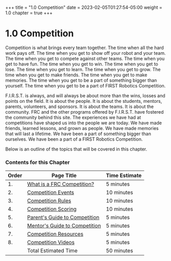 +++
title = "1.0 Competition"
date = 2023-02-05T01:27:54-05:00
weight = 1.0
chapter = true
+++

# 1.0 Competition

Competition is what brings every team together. The time when all the hard work pays off. The time when you get to show off your robot and your team. The time when you get to compete against other teams. The time when you get to have fun. The time when you get to win. The time when you get to lose. The time when you get to learn. The time when you get to grow. The time when you get to make friends. The time when you get to make memories. The time when you get to be a part of something bigger than yourself. The time when you get to be a part of FIRST Robotics Competition.

F.I.R.S.T. is always, and will always be about more than the wins, losses and points on the field. It is about the people. It is about the students, mentors, parents, volunteers, and sponsors. It is about the teams. It is about the community. FRC and the other programs offered by F.I.R.S.T. have fostered the community behind this site. The experiences we have had at competitions have shaped us into the people we are today. We have made friends, learned lessons, and grown as people. We have made memories that will last a lifetime. We have been a part of something bigger than ourselves. We have been a part of a FIRST Robotics Competition.

Below is an outline of the topics that will be covered in this chapter.

### Contents for this Chapter

| Order | Page Title | Time Estimate |
| --- | --- | --- |
| 1. | [What is a FRC Competition?](/competition/what-is-a-competition/) | 5 minutes |
| 2. | [Competition Events](/competition/competition-events/) | 10 minutes |
| 3. | [Competition Rules](/competition/competition-rules/) | 10 minutes |
| 4. | [Competition Scoring](/competition/competition-scoring/) | 10 minutes |
| 5. | [Parent's Guide to Competition](/competition/parents-guide-to-competition/) | 5 minutes |
| 6. | [Mentor's Guide to Competition](/competition/mentors-guide-to-competition/) | 5 minutes |
| 7. | [Competition Resources](/competition/competition-resources/) | 5 minutes |
| 8. | [Competition Videos](/competition/competition-videos/) | 5 minutes |
|    | Total Estimated Time | 50 minutes |
